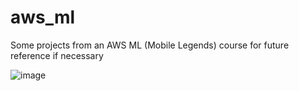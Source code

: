 # aws_ml

Some projects from an AWS ML (Mobile Legends) course for future reference if necessary

![image](https://github.com/user-attachments/assets/9dceeb9e-4d33-423b-85e7-1acab86e9f60)

